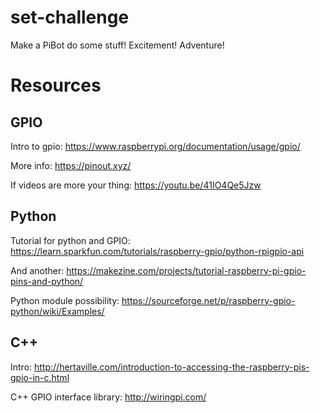 # set-challenge
Make a PiBot do some stuff! Excitement! Adventure!

# Resources
## GPIO
Intro to gpio: https://www.raspberrypi.org/documentation/usage/gpio/

More info: https://pinout.xyz/

If videos are more your thing: https://youtu.be/41IO4Qe5Jzw

## Python
Tutorial for python and GPIO: https://learn.sparkfun.com/tutorials/raspberry-gpio/python-rpigpio-api

And another: https://makezine.com/projects/tutorial-raspberry-pi-gpio-pins-and-python/

Python module possibility: https://sourceforge.net/p/raspberry-gpio-python/wiki/Examples/

## C++
Intro: http://hertaville.com/introduction-to-accessing-the-raspberry-pis-gpio-in-c.html

C++ GPIO interface library: http://wiringpi.com/

